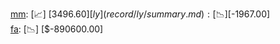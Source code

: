 [mm](record/mm/summary.md): [📈] [$3496.60]  
[ly](record/ly/summary.md): [📉] [$-1967.00]  
[fa](record/fa/summary.md): [📉] [$-890600.00]  
